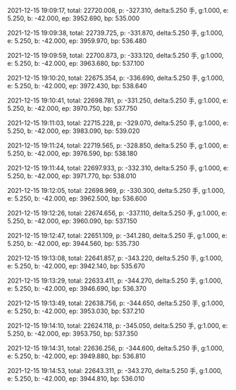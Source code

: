 2021-12-15 19:09:17, total: 22720.008, p: -327.310, delta:5.250 手, g:1.000, e: 5.250, b: -42.000, ep: 3952.690, bp: 535.000

2021-12-15 19:09:38, total: 22739.725, p: -331.870, delta:5.250 手, g:1.000, e: 5.250, b: -42.000, ep: 3959.970, bp: 536.480

2021-12-15 19:09:59, total: 22700.873, p: -333.120, delta:5.250 手, g:1.000, e: 5.250, b: -42.000, ep: 3963.680, bp: 537.100

2021-12-15 19:10:20, total: 22675.354, p: -336.690, delta:5.250 手, g:1.000, e: 5.250, b: -42.000, ep: 3972.430, bp: 538.640

2021-12-15 19:10:41, total: 22698.781, p: -331.250, delta:5.250 手, g:1.000, e: 5.250, b: -42.000, ep: 3970.750, bp: 537.750

2021-12-15 19:11:03, total: 22715.228, p: -329.070, delta:5.250 手, g:1.000, e: 5.250, b: -42.000, ep: 3983.090, bp: 539.020

2021-12-15 19:11:24, total: 22719.565, p: -328.850, delta:5.250 手, g:1.000, e: 5.250, b: -42.000, ep: 3976.590, bp: 538.180

2021-12-15 19:11:44, total: 22697.933, p: -332.310, delta:5.250 手, g:1.000, e: 5.250, b: -42.000, ep: 3971.770, bp: 538.010

2021-12-15 19:12:05, total: 22698.969, p: -330.300, delta:5.250 手, g:1.000, e: 5.250, b: -42.000, ep: 3962.500, bp: 536.600

2021-12-15 19:12:26, total: 22674.656, p: -337.110, delta:5.250 手, g:1.000, e: 5.250, b: -42.000, ep: 3960.090, bp: 537.150

2021-12-15 19:12:47, total: 22651.109, p: -341.280, delta:5.250 手, g:1.000, e: 5.250, b: -42.000, ep: 3944.560, bp: 535.730

2021-12-15 19:13:08, total: 22641.857, p: -343.220, delta:5.250 手, g:1.000, e: 5.250, b: -42.000, ep: 3942.140, bp: 535.670

2021-12-15 19:13:29, total: 22633.411, p: -344.270, delta:5.250 手, g:1.000, e: 5.250, b: -42.000, ep: 3946.690, bp: 536.370

2021-12-15 19:13:49, total: 22638.756, p: -344.650, delta:5.250 手, g:1.000, e: 5.250, b: -42.000, ep: 3953.030, bp: 537.210

2021-12-15 19:14:10, total: 22624.118, p: -345.050, delta:5.250 手, g:1.000, e: 5.250, b: -42.000, ep: 3953.750, bp: 537.350

2021-12-15 19:14:31, total: 22636.256, p: -344.600, delta:5.250 手, g:1.000, e: 5.250, b: -42.000, ep: 3949.880, bp: 536.810

2021-12-15 19:14:53, total: 22643.311, p: -343.270, delta:5.250 手, g:1.000, e: 5.250, b: -42.000, ep: 3944.810, bp: 536.010